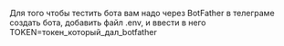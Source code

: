 Для того чтобы тестить бота вам надо через BotFather в телеграме создать бота, добавить файл .env, и ввести в него TOKEN=токен_который_дал_botfather
